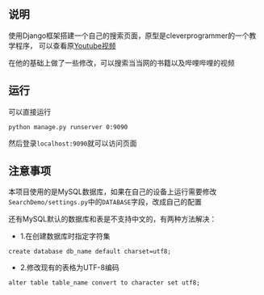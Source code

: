 ## 说明

使用Django框架搭建一个自己的搜索页面，原型是cleverprogrammer的一个教学程序，
可以查看原[Youtube视频](https://www.youtube.com/watch?v=JT80XhYJdBw&list=LLgaMfukkcUgygAjChfzYpzQ&index=6&t=27931s)

在他的基础上做了一些修改，可以搜索当当网的书籍以及哔哩哔哩的视频

## 运行

可以直接运行

```
python manage.py runserver 0:9090
```

然后登录`localhost:9090`就可以访问页面

## 注意事项

本项目使用的是MySQL数据库，如果在自己的设备上运行需要修改`SearchDemo/settings.py`中的`DATABASE`字段，改成自己的配置

还有MySQL默认的数据库和表是不支持中文的，有两种方法解决：

- 1.在创建数据库时指定字符集

```
create database db_name default charset=utf8;
```

- 2.修改现有的表格为UTF-8编码

```
alter table table_name convert to character set utf8;
```
